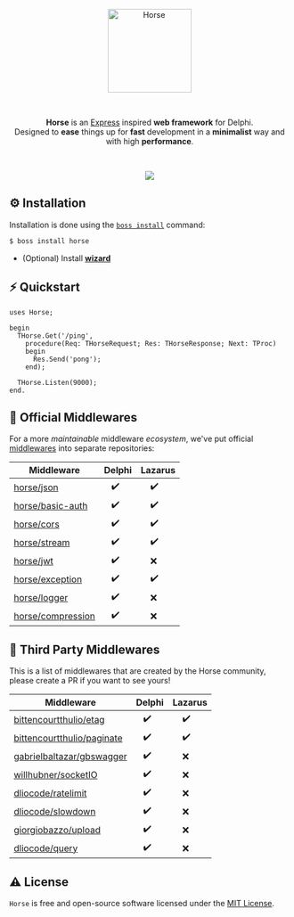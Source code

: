 <p align="center">
  <a href="https://github.com/HashLoad/horse/blob/master/img/horse.png">
    <img alt="Horse" height="150" src="https://github.com/HashLoad/horse/blob/master/img/horse.png">
  </a>  
</p><br>
<p align="center">
  <b>Horse</b> is an <a href="https://github.com/expressjs/express">Express</a> inspired <b>web framework</b> for Delphi.<br>Designed to <b>ease</b> things up for <b>fast</b> development in a <b>minimalist</b> way and with high <b>performance</b>.
</p><br>
<p align="center">
  <a href="https://t.me/hashload">
    <img src="https://img.shields.io/badge/telegram-join%20channel-7289DA?style=flat-square">
  </a>
</p>

## ⚙️ Installation
Installation is done using the [`boss install`](https://github.com/HashLoad/boss) command:
``` sh
$ boss install horse
```
* (Optional) Install [**wizard**](https://github.com/HashLoad/horse-wizard)

## ⚡️ Quickstart
```delphi
uses Horse;

begin
  THorse.Get('/ping',
    procedure(Req: THorseRequest; Res: THorseResponse; Next: TProc)
    begin
      Res.Send('pong');
    end);

  THorse.Listen(9000);
end.
```

## 🧬 Official Middlewares

For a more _maintainable_ middleware _ecosystem_, we've put official [middlewares](https://docs.gofiber.io/middleware) into separate repositories:

| Middleware | Delphi | Lazarus |
| ------------------------------------------------------------------- | -------------------- | --------------------------- |
|  [horse/json](https://github.com/HashLoad/jhonson)                  | &nbsp;&nbsp;&nbsp;✔️ | &nbsp;&nbsp;&nbsp;&nbsp;✔️ |
|  [horse/basic-auth](https://github.com/HashLoad/horse-basic-auth)   | &nbsp;&nbsp;&nbsp;✔️ | &nbsp;&nbsp;&nbsp;&nbsp;✔️ |
|  [horse/cors](https://github.com/HashLoad/horse-cors)               | &nbsp;&nbsp;&nbsp;✔️ | &nbsp;&nbsp;&nbsp;&nbsp;✔️ |
|  [horse/stream](https://github.com/HashLoad/horse-octet-stream)     | &nbsp;&nbsp;&nbsp;✔️ | &nbsp;&nbsp;&nbsp;&nbsp;✔️ |
|  [horse/jwt](https://github.com/HashLoad/horse-jwt)                 | &nbsp;&nbsp;&nbsp;✔️ | &nbsp;&nbsp;&nbsp;&nbsp;❌ |
|  [horse/exception](https://github.com/HashLoad/handle-exception)    | &nbsp;&nbsp;&nbsp;✔️ | &nbsp;&nbsp;&nbsp;&nbsp;✔️ |
|  [horse/logger](https://github.com/HashLoad/horse-logger)           | &nbsp;&nbsp;&nbsp;✔️ | &nbsp;&nbsp;&nbsp;&nbsp;❌ |
|  [horse/compression](https://github.com/HashLoad/horse-compression) | &nbsp;&nbsp;&nbsp;✔️ | &nbsp;&nbsp;&nbsp;&nbsp;❌ |

## 🌱 Third Party Middlewares

This is a list of middlewares that are created by the Horse community, please create a PR if you want to see yours!

| Middleware | Delphi | Lazarus |
| ---------------------------------------------------------------------------------- | -------------------- | --------------------------- |
|  [bittencourtthulio/etag](https://github.com/bittencourtthulio/Horse-ETag)         | &nbsp;&nbsp;&nbsp;✔️ | &nbsp;&nbsp;&nbsp;&nbsp;✔️ |
|  [bittencourtthulio/paginate](https://github.com/bittencourtthulio/Horse-Paginate) | &nbsp;&nbsp;&nbsp;✔️ | &nbsp;&nbsp;&nbsp;&nbsp;✔️ |
|  [gabrielbaltazar/gbswagger](https://github.com/gabrielbaltazar/gbswagger)         | &nbsp;&nbsp;&nbsp;✔️ | &nbsp;&nbsp;&nbsp;&nbsp;❌ |
|  [willhubner/socketIO](https://github.com/WillHubner/Horse-SocketIO)               | &nbsp;&nbsp;&nbsp;✔️ | &nbsp;&nbsp;&nbsp;&nbsp;❌ |
|  [dliocode/ratelimit](https://github.com/dliocode/horse-ratelimit)                 | &nbsp;&nbsp;&nbsp;✔️ | &nbsp;&nbsp;&nbsp;&nbsp;❌ |
|  [dliocode/slowdown](https://github.com/dliocode/horse-slowdown)                   | &nbsp;&nbsp;&nbsp;✔️ | &nbsp;&nbsp;&nbsp;&nbsp;❌ |
|  [giorgiobazzo/upload](https://github.com/giorgiobazzo/horse-upload)               | &nbsp;&nbsp;&nbsp;✔️ | &nbsp;&nbsp;&nbsp;&nbsp;❌ |
|  [dliocode/query](https://github.com/dliocode/horse-query)                         | &nbsp;&nbsp;&nbsp;✔️ | &nbsp;&nbsp;&nbsp;&nbsp;❌ |

## ⚠️ License

`Horse` is free and open-source software licensed under the [MIT License](https://github.com/HashLoad/horse/blob/master/LICENSE). 
